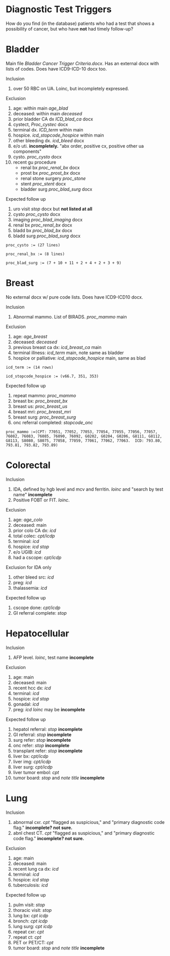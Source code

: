 Diagnostic Test Triggers
========

How do you find (in the database) patients who had a test that shows a possibility of cancer, but who have **not** had timely follow-up?

Bladder
========

Main file *Bladder Cancer Trigger Criteria.docx*. Has an external docx with lists of codes. Does have ICD9-ICD-10 docx too.

Inclusion

1. over 50 RBC on UA. Loinc, but incompletely expressed.

Exclusion

1. age: within main *age_blad*
2. deceased: within main *deceased*
3. prior bladder CA dx *ICD_blad_ca* docx
4. cystect, *Proc_cystec* docx
5. terminal dx. *ICD_term* within main
6. hospice. *icd_stopcode_hospice* within main
7. other bleeding dx. *icd_bleed* docx
8. e/o uti. **incompletely.** "abx order, positive cx, positive other ua components"
9. cysto. *proc_cysto* docx
10. recent gu procedure
    - renal bx *proc_renal_bx* docx
    - prost bx *proc_prost_bx*  docx 
    - renal stone surgery *proc_stone*
    - stent *proc_stent* docx
    - bladder surg *proc_blad_surg* docx

Expected follow up

1. uro visit *stop* docx but **not listed at all**
2. cysto *proc_cysto* docx
3. imaging *proc_blad_imaging* docx
4. renal bx *proc_renal_bx* docx
5. bladd bx *proc_blad_bx* docx
6. bladd surg *proc_blad_surg* docx

`proc_cysto := (27 lines)`

`proc_renal_bx := (8 lines)`

`proc_blad_surg := (7 + 10 + 11 + 2 + 4 + 2 + 3 + 9)`

Breast
========

No external docx w/ pure code lists. Does have ICD9-ICD10 docx.

Inclusion

1. Abnormal mammo. List of BIRADS. *proc_mammo* main

Exclusion

1. age: *age_breast*
2. deceased: *deceased*
3. previous breast ca dx: *icd_breast_ca* main
4. terminal illness: *icd_term* main, note same as bladder
5. hospice or palliative: *icd_stopcode_hospice* main, same as blad

`icd_term := (14 rows)`

`icd_stopcode_hospice := (v66.7, 351, 353)`

Expected follow up

1. repeat mammo: *proc_mammo*
2. breast bx: *proc_breast_bx*
3. breast us: *proc_breast_us*
4. breast mri: *proc_breast_mri* 
5. breast surg: *proc_breast_surg*
6. onc referral completed: *stopcode_onc*

`proc_mammo :=(CPT: 77051, 77052, 77053, 77054, 77055, 77056, 77057, 76082, 76083, 76085, 76090, 76092, G0202, G0204, G0206, G8111, G8112, G8113, S8080, S8075, 77058, 77059, 77061, 77062, 77063. 
ICD: 793.80, 793.81, 793.82, 793.89)`


Colorectal
========
Inclusion

1. IDA, defined by hgb level and mcv and ferritin. *loinc* and "search by test name" **incomplete**
2. Positive FOBT or FIT. *loinc*.

Exclusion

1. age: *age_colo*
2. deceased: main
3. prior colo CA dx: *icd*
4. total colec: *cpt/icdp*
5. terminal: *icd*
6. hospice: *icd stop*
7. e/o UGIB: *icd*
8. had a cscope: *cpt/icdp*

Exclusion for IDA only

1. other bleed src: *icd*
2. preg: *icd*
3. thalassemia: *icd*

Expected follow up

1. cscope done: *cpt/icdp*
2. GI referral complete: *stop*




Hepatocellular
========
Inclusion

1. AFP level. *loinc*, test name **incomplete**

Exclusion

1. age: main
2. deceased: main
3. recent hcc dx: *icd*
4. terminal: *icd*
5. hospice: *icd stop*
6. gonadal: *icd*
7. preg: *icd* *loinc* may be **incomplete**


Expected follow up

1. hepatol referral: *stop* **incomplete**
2. GI referral: *stop* **incomplete**
3. surg refer: *stop* **incomplete**
4. onc refer: *stop* **incomplete**
5. transplant refer: *stop* **incomplete**
6. liver bx: *cpt/icdp*
7. liver img: *cpt/icdp*
8. liver surg: *cpt/icdp*
9. liver tumor embol: *cpt*
10. tumor board: *stop* and *note title* **incomplete**


Lung
========
Inclusion

1. abnormal cxr. *cpt* "flagged as suspicious," and "primary diagnostic code flag." **incomplete? not sure.**
2. abnl chest CT. *cpt* "flagged as suspicious," and "primary diagnostic code flag." **incomplete? not sure.**

Exclusion

1. age: main
2. deceased: main
3. recent lung ca dx: *icd*
4. terminal: *icd*
5. hospice: *icd* *stop*
6. tuberculosis: *icd*

Expected follow up

1. pulm visit: *stop*
2. thoracic visit: *stop*
3. lung bx: *cpt* *icdp*
4. bronch: *cpt* *icdp*
5. lung surg: *cpt* *icdp*
6. repeat cxr: *cpt*
7. repeat ct: *cpt*
8. PET or PET/CT: *cpt*
9. tumor board: *stop* and *note title* **incomplete**
